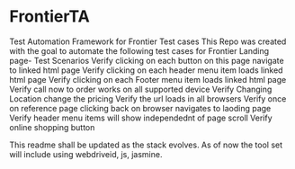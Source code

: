 # FrontierTA
Test Automation Framework for Frontier Test cases
This Repo was created with the goal to automate the following test cases for Frontier Landing page-
Test Scenarios
Verify clicking on each button on this page navigate to linked html page
Verify clicking on each header menu item loads linked html page
Verify clicking on each Footer menu item loads linked html page
Verify call now to order works on all supported device 
Verify Changing Location change the pricing 
Verify the url loads in all browsers
Verify once on reference page clicking back on browser navigates to laoding page
Verify header menu items will show  independednt of page scroll 
Verify online shopping button 

This readme shall be updated as the stack evolves.
As of now the tool set will include using webdriveid, js, jasmine.
